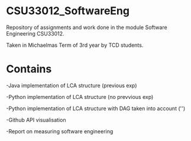 # CSU33012_SoftwareEng
Repository of assignments and work done in the module Software Engineering CSU33012.

Taken in Michaelmas Term of 3rd year by TCD students.

# Contains

-Java implementation of LCA structure (previous exp)

-Python implementation of LCA structure (no prevvious exp)

-Python implementation of LCA structure with DAG taken into account ('')

-Github API visualisation

-Report on measuring software engineering 
